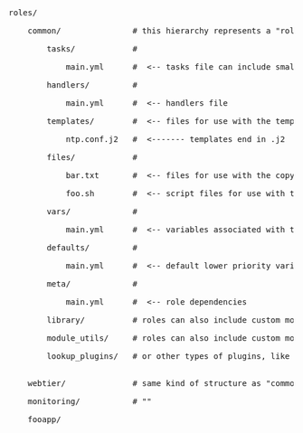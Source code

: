 <pre>
roles/<br>
    common/               # this hierarchy represents a "role"<br>
        tasks/            #<br>
            main.yml      #  <-- tasks file can include smaller files if warranted<br>
        handlers/         #<br>
            main.yml      #  <-- handlers file<br>
        templates/        #  <-- files for use with the template resource<br>
            ntp.conf.j2   #  <------- templates end in .j2<br>
        files/            #<br>
            bar.txt       #  <-- files for use with the copy resource<br>
            foo.sh        #  <-- script files for use with the script resource<br>
        vars/             #<br>
            main.yml      #  <-- variables associated with this role<br>
        defaults/         #<br>
            main.yml      #  <-- default lower priority variables for this role<br>
        meta/             #<br>
            main.yml      #  <-- role dependencies <br>
        library/          # roles can also include custom modules<br>
        module_utils/     # roles can also include custom module_utils<br>
        lookup_plugins/   # or other types of plugins, like lookup in this case<br>

    webtier/              # same kind of structure as "common" was above, done for the webtier role<br>
    monitoring/           # ""<br>
    fooapp/ <br>
</pre>
